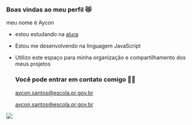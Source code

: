 ### Boas vindas ao meu perfil 😻

meu nome é Aycon

- estou estudando na [alura](https://www.alura.com.br)
- Estou me desenvolvendo na linguagem JavaScript
- Utilizo este espaço para minha organização e compartilhamento dos meus projetos

  ### Você pode entrar em contato comigo 🧜‍♀️

  aycon.santos@escola.pr.gov.br
  
  aycon.santos@escola.pr.gov.br

![](https://media.tenor.com/8PQmXxt-NtEAAAAM/barbie-diy.gif)
